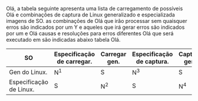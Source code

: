 Olá, a tabela seguinte apresenta uma lista de carregamento de possíveis Olá e combinações de captura de Linux generalizado e especializada imagens de SO. as combinações de Olá que irão processar sem quaisquer erros são indicados por um Y e aqueles que irá gerar erros são indicados por um e Olá causas e resoluções para erros diferentes Olá que será executado em são indicadas abaixo tabela Olá.

| SO | Especificação de carregar. | Carregar gen. | Especificação de captura. | Capture gen. |
| --- | --- | --- | --- | --- |
| Gen do Linux. |N<sup>1</sup> |S |N<sup>3</sup> |S |
| Especificação de Linux. |S |N<sup>2</sup> |S |N<sup>4</sup> |

